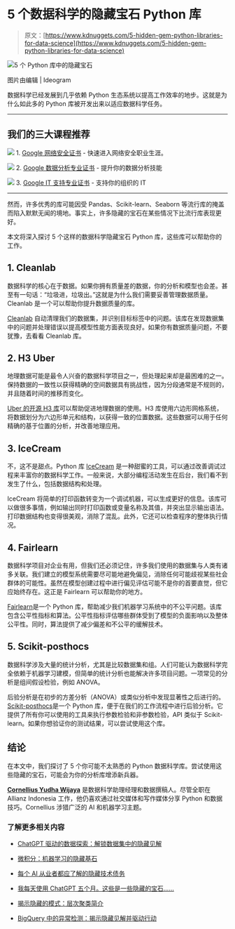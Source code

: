 # 5 个数据科学的隐藏宝石 Python 库

> 原文：[https://www.kdnuggets.com/5-hidden-gem-python-libraries-for-data-science](https://www.kdnuggets.com/5-hidden-gem-python-libraries-for-data-science)

![5 个 Python 库中的隐藏宝石](../Images/d53a1f8bca459f020d02ed0439b1ed02.png)

图片由编辑 | Ideogram

数据科学已经发展到几乎依赖 Python 生态系统以提高工作效率的地步。这就是为什么如此多的 Python 库被开发出来以适应数据科学任务。

* * *

## 我们的三大课程推荐

![](../Images/0244c01ba9267c002ef39d4907e0b8fb.png) 1\. [Google 网络安全证书](https://www.kdnuggets.com/google-cybersecurity) - 快速进入网络安全职业生涯。

![](../Images/e225c49c3c91745821c8c0368bf04711.png) 2\. [Google 数据分析专业证书](https://www.kdnuggets.com/google-data-analytics) - 提升你的数据分析技能

![](../Images/0244c01ba9267c002ef39d4907e0b8fb.png) 3\. [Google IT 支持专业证书](https://www.kdnuggets.com/google-itsupport) - 支持你的组织的 IT

* * *

然而，许多优秀的库可能因受 Pandas、Scikit-learn、Seaborn 等流行库的掩盖而陷入默默无闻的境地。事实上，许多隐藏的宝石在某些情况下比流行库表现更好。

本文将深入探讨 5 个这样的数据科学隐藏宝石 Python 库，这些库可以帮助你的工作。

## 1\. Cleanlab

数据科学的核心在于数据。如果你拥有质量差的数据，你的分析和模型也会差。甚至有一句话：“垃圾进，垃圾出。”这就是为什么我们需要妥善管理数据质量。Cleanlab 是一个可以帮助你提升数据质量的库。

[Cleanlab](https://github.com/cleanlab/cleanlab) 自动清理我们的数据集，并识别目标标签中的问题。该库在发现数据集中的问题并处理错误以提高模型性能方面表现良好。如果你有数据质量问题，不要犹豫，去看看 Cleanlab 库。

## 2\. H3 Uber

地理数据可能是最令人兴奋的数据科学项目之一，但处理起来却是最困难的之一。保持数据的一致性以获得精确的空间数据具有挑战性，因为分段通常是不规则的，并且随着时间的推移而变化。

[Uber 的开源 H3 库](https://github.com/uber/h3)可以帮助促进地理数据的使用。H3 库使用六边形网格系统，将数据划分为六边形单元和结构，以获得一致的位置数据。这些数据可以用于任何精确的基于位置的分析，并改善地理应用。

## 3\. IceCream

不，这不是甜点。Python 库 [IceCream](https://github.com/gruns/icecream) 是一种甜蜜的工具，可以通过改善调试过程来丰富你的数据科学工作。一般来说，大部分编程活动发生在后台，我们看不到发生了什么，包括数据结构和处理。

IceCream 将简单的打印函数转变为一个调试机器，可以生成更好的信息。该库可以做很多事情，例如输出同时打印函数或变量名称及其值，并突出显示输出语法。打印数据结构也变得很美观，消除了混乱。此外，它还可以检查程序的整体执行情况。

## 4\. Fairlearn

数据科学项目对企业有用，但我们还必须记住，许多我们使用的数据集与人类有诸多关联。我们建立的模型系统需要尽可能地避免偏见，消除任何可能歧视某些社会群体的可能性。虽然在模型创建过程中进行偏见评估可能不是你的首要直觉，但它应始终存在。这正是 Fairlearn 可以帮助你的地方。

[Fairlearn](https://github.com/fairlearn/fairlearn)是一个 Python 库，帮助减少我们机器学习系统中的不公平问题。该库包含公平性指标和算法。公平性指标评估哪些群体受到了模型的负面影响以及整体公平性。同时，算法提供了减少偏差和不公平的缓解技术。

## 5\. Scikit-posthocs

数据科学涉及大量的统计分析，尤其是比较数据集和组。人们可能认为数据科学完全依赖于机器学习建模，但简单的统计分析也能解决许多项目问题。一项常见的分析是组间假设检验，例如 ANOVA。

后验分析是在初步的方差分析（ANOVA）或类似分析中发现显著性之后进行的。[Scikit-posthocs](https://github.com/maximtrp/scikit-posthocs)是一个 Python 库，便于在我们的工作流程中进行后验分析。它提供了所有你可以使用的工具来执行参数检验和非参数检验，API 类似于 Scikit-learn。如果你想验证你的测试结果，可以尝试使用这个库。

## 结论

在本文中，我们探讨了 5 个你可能不太熟悉的 Python 数据科学库。尝试使用这些隐藏的宝石，可能会为你的分析库增添新兵器。

**[Cornellius Yudha Wijaya](https://www.linkedin.com/in/cornellius-yudha-wijaya/)** 是数据科学助理经理和数据撰稿人。尽管全职在 Allianz Indonesia 工作，他仍喜欢通过社交媒体和写作媒体分享 Python 和数据技巧。Cornellius 涉猎广泛的 AI 和机器学习主题。

### 了解更多相关内容

+   [ChatGPT 驱动的数据探索：解锁数据集中的隐藏见解](https://www.kdnuggets.com/2023/07/chatgptpowered-data-exploration-unlock-hidden-insights-dataset.html)

+   [微积分：机器学习的隐藏基石](https://www.kdnuggets.com/2022/02/mlm-hidden-building-block-machine-learning.html)

+   [每个 AI 从业者都应了解的隐藏技术债务](https://www.kdnuggets.com/2022/07/hidden-technical-debts-every-ai-practitioner-aware.html)

+   [我每天使用 ChatGPT 五个月。这些是一些隐藏的宝石……](https://www.kdnuggets.com/2023/07/used-chatgpt-every-day-5-months-hidden-gems-change-life.html)

+   [揭示隐藏的模式：层次聚类简介](https://www.kdnuggets.com/unveiling-hidden-patterns-an-introduction-to-hierarchical-clustering)

+   [BigQuery 中的异常检测：揭示隐藏见解并驱动行动](https://www.kdnuggets.com/anomaly-detection-in-bigquery-uncover-hidden-insights-and-drive-action)
